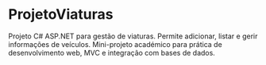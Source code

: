 # ProjetoViaturas
Projeto C# ASP.NET para gestão de viaturas. Permite adicionar, listar e gerir informações de veículos. Mini-projeto académico para prática de desenvolvimento web, MVC e integração com bases de dados.
